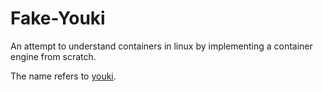 # Fake-Youki

An attempt to understand containers in linux by implementing a container engine
from scratch.

The name refers to [youki](https://github.com/containers/youki).
